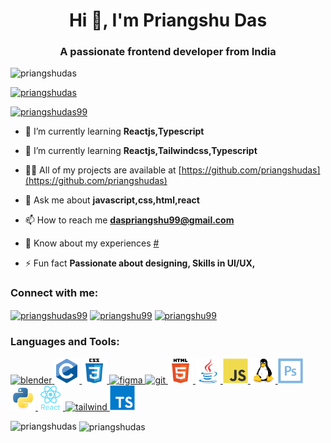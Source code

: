 <h1 align="center">Hi 👋, I'm Priangshu Das</h1>
<h3 align="center">A passionate frontend developer from India</h3>

<p align="left"> <img src="https://komarev.com/ghpvc/?username=priangshudas&label=Profile%20views&color=0e75b6&style=flat" alt="priangshudas" /> </p>

<p align="left"> <a href="https://github.com/ryo-ma/github-profile-trophy"><img src="https://github-profile-trophy.vercel.app/?username=priangshudas" alt="priangshudas" /></a> </p>

<p align="left"> <a href="https://twitter.com/priangshudas99" target="blank"><img src="https://img.shields.io/twitter/follow/priangshudas99?logo=twitter&style=for-the-badge" alt="priangshudas99" /></a> </p>

- 🔭 I’m currently learning **Reactjs,Typescript**

- 🌱 I’m currently learning **Reactjs,Tailwindcss,Typescript**

- 👨‍💻 All of my projects are available at [https://github.com/priangshudas](https://github.com/priangshudas)

- 💬 Ask me about **javascript,css,html,react**

- 📫 How to reach me **daspriangshu99@gmail.com**

- 📄 Know about my experiences [#](#)

- ⚡ Fun fact **Passionate about designing, Skills in UI/UX,**

<h3 align="left">Connect with me:</h3>
<p align="left">
<a href="https://twitter.com/priangshudas99" target="blank"><img align="center" src="https://raw.githubusercontent.com/rahuldkjain/github-profile-readme-generator/master/src/images/icons/Social/twitter.svg" alt="priangshudas99" height="30" width="40" /></a>
<a href="https://linkedin.com/in/priangshu99" target="blank"><img align="center" src="https://raw.githubusercontent.com/rahuldkjain/github-profile-readme-generator/master/src/images/icons/Social/linked-in-alt.svg" alt="priangshu99" height="30" width="40" /></a>
<a href="https://instagram.com/priangshu99" target="blank"><img align="center" src="https://raw.githubusercontent.com/rahuldkjain/github-profile-readme-generator/master/src/images/icons/Social/instagram.svg" alt="priangshu99" height="30" width="40" /></a>
</p>

<h3 align="left">Languages and Tools:</h3>
<p align="left"> <a href="https://www.blender.org/" target="_blank" rel="noreferrer"> <img src="https://download.blender.org/branding/community/blender_community_badge_white.svg" alt="blender" width="40" height="40"/> </a> <a href="https://www.cprogramming.com/" target="_blank" rel="noreferrer"> <img src="https://raw.githubusercontent.com/devicons/devicon/master/icons/c/c-original.svg" alt="c" width="40" height="40"/> </a> <a href="https://www.w3schools.com/css/" target="_blank" rel="noreferrer"> <img src="https://raw.githubusercontent.com/devicons/devicon/master/icons/css3/css3-original-wordmark.svg" alt="css3" width="40" height="40"/> </a> <a href="https://www.figma.com/" target="_blank" rel="noreferrer"> <img src="https://www.vectorlogo.zone/logos/figma/figma-icon.svg" alt="figma" width="40" height="40"/> </a> <a href="https://git-scm.com/" target="_blank" rel="noreferrer"> <img src="https://www.vectorlogo.zone/logos/git-scm/git-scm-icon.svg" alt="git" width="40" height="40"/> </a> <a href="https://www.w3.org/html/" target="_blank" rel="noreferrer"> <img src="https://raw.githubusercontent.com/devicons/devicon/master/icons/html5/html5-original-wordmark.svg" alt="html5" width="40" height="40"/> </a> <a href="https://www.java.com" target="_blank" rel="noreferrer"> <img src="https://raw.githubusercontent.com/devicons/devicon/master/icons/java/java-original.svg" alt="java" width="40" height="40"/> </a> <a href="https://developer.mozilla.org/en-US/docs/Web/JavaScript" target="_blank" rel="noreferrer"> <img src="https://raw.githubusercontent.com/devicons/devicon/master/icons/javascript/javascript-original.svg" alt="javascript" width="40" height="40"/> </a> <a href="https://www.linux.org/" target="_blank" rel="noreferrer"> <img src="https://raw.githubusercontent.com/devicons/devicon/master/icons/linux/linux-original.svg" alt="linux" width="40" height="40"/> </a> <a href="https://www.photoshop.com/en" target="_blank" rel="noreferrer"> <img src="https://raw.githubusercontent.com/devicons/devicon/master/icons/photoshop/photoshop-line.svg" alt="photoshop" width="40" height="40"/> </a> <a href="https://www.python.org" target="_blank" rel="noreferrer"> <img src="https://raw.githubusercontent.com/devicons/devicon/master/icons/python/python-original.svg" alt="python" width="40" height="40"/> </a> <a href="https://reactjs.org/" target="_blank" rel="noreferrer"> <img src="https://raw.githubusercontent.com/devicons/devicon/master/icons/react/react-original-wordmark.svg" alt="react" width="40" height="40"/> </a> <a href="https://tailwindcss.com/" target="_blank" rel="noreferrer"> <img src="https://www.vectorlogo.zone/logos/tailwindcss/tailwindcss-icon.svg" alt="tailwind" width="40" height="40"/> </a> <a href="https://www.typescriptlang.org/" target="_blank" rel="noreferrer"> <img src="https://raw.githubusercontent.com/devicons/devicon/master/icons/typescript/typescript-original.svg" alt="typescript" width="40" height="40"/> </a> </p>

<p><img align="left" src="https://github-readme-stats.vercel.app/api/top-langs?username=priangshudas&show_icons=true&locale=en&layout=compact" alt="priangshudas" /></p>

<p>&nbsp;<img align="center" src="https://github-readme-stats.vercel.app/api?username=priangshudas&show_icons=true&locale=en" alt="priangshudas" /></p>
